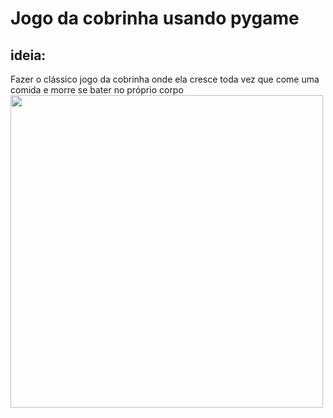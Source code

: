 # Jogo da cobrinha usando pygame

## ideia:
  Fazer o clássico jogo da cobrinha onde ela cresce toda vez que come uma comida e morre se bater no próprio corpo
  <img src="https://i0.wp.com/tilcode.blog/wp-content/uploads/2019/04/Screen-Shot-2019-04-28-at-17.51.16.png?fit=998%2C574&ssl=1" width="500">
